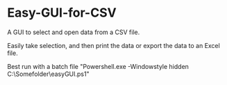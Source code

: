 # Easy-GUI-for-CSV

A GUI to select and open data from a CSV file.

Easily take selection, and then print the data or export the data to an Excel file.

Best run with a batch file "Powershell.exe -Windowstyle hidden C:\Somefolder\easyGUI.ps1"
